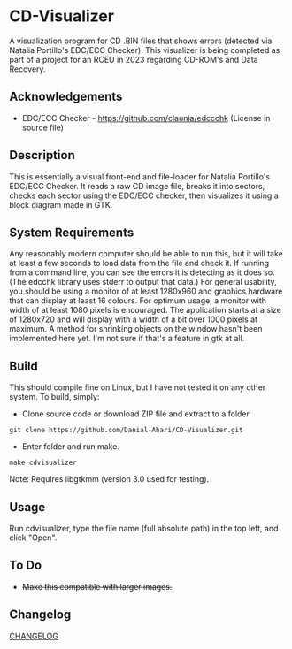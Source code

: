 # CD-Visualizer
A visualization program for CD .BIN files that shows errors (detected via Natalia Portillo's EDC/ECC Checker).
This visualizer is being completed as part of a project for an RCEU in 2023 regarding CD-ROM's and Data Recovery.

## Acknowledgements

- EDC/ECC Checker - https://github.com/claunia/edccchk (License in source file)  

## Description

This is essentially a visual front-end and file-loader for Natalia Portillo's EDC/ECC Checker. It reads a raw CD image file, breaks it into sectors, checks each sector using the EDC/ECC checker, then visualizes it using a block diagram made in GTK.

## System Requirements

Any reasonably modern computer should be able to run this, but it will take at least a few seconds to load data from the file and check it. If running from a command line, you can see the errors it is detecting as it does so. (The edcchk library uses stderr to output that data.) For general usability, you should be using a monitor of at least 1280x960 and graphics hardware that can display at least 16 colours. For optimum usage, a monitor with width of at least 1080 pixels is encouraged. The application starts at a size of 1280x720 and will display with a width of a bit over 1000 pixels at maximum. A method for shrinking objects on the window hasn't been implemented here yet. I'm not sure if that's a feature in gtk at all.

## Build

This should compile fine on Linux, but I have not tested it on any other system. To build, simply:

- Clone source code or download ZIP file and extract to a folder.

`git clone https://github.com/Danial-Ahari/CD-Visualizer.git`

- Enter folder and run make.

`make cdvisualizer`

Note: Requires libgtkmm (version 3.0 used for testing).

## Usage

Run cdvisualizer, type the file name (full absolute path) in the top left, and click "Open".

## To Do

- ~~Make this compatible with larger images.~~

## Changelog

[CHANGELOG](CHANGELOG.md)
